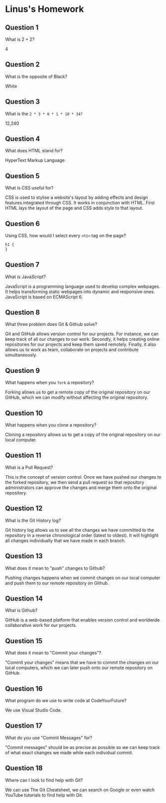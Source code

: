 # Linus's Homework

## Question 1

What is 2 + 2?

4

## Question 2

What is the opposite of Black?

White

## Question 3

What is the `2 * 3 * 6 * 1 * 10 * 34?`

12,240

## Question 4

What does HTML stand for?

HyperText Markup Language

## Question 5

What is CSS useful for?

CSS is used to stylise a website's layout by adding effects and design features integrated through CSS. It works in conjunction with HTML. First HTML lays the layout of the page and CSS adds style to that layout.

## Question 6

Using CSS, how would I select every `<h1>` tag on the page?

```css
h1 {
}
```

## Question 7

What is JavaScript?

JavaScript is a programming language used to develop complex webpages. It helps transforming static webpages into dynamic and responsive ones. JavaScript is based on ECMAScript 6.

## Question 8

What three problem does Git & Github solve?

Git and GitHub allows version control for our projects. For instance, we can keep track of all our changes to our work. Secondly, it helps creating online repositories for our projects and keep them saved remotely. Finally, it also allows us to work as team, collaborate on projects and contribute simultaneously.

## Question 9

What happens when you `fork` a repository?

Forking allows us to get a remote copy of the original repository on our GitHub, which we can modify without affecting the original repository.

## Question 10

What happens when you clone a repository?

Cloning a repository allows us to get a copy of the original repository on our local computer.

## Question 11

What is a Pull Request?

This is the concept of version control. Once we have pushed our changes to the forked repository, we then send a pull request so that repository administrators can approve the changes and merge them onto the original repository.

## Question 12

What is the Git History log?

Git history log allows us to see all the changes we have committed to the repository in a reverse chronological order (latest to oldest). It will highlight all changes individually that we have made in each branch.

## Question 13

What does it mean to "push" changes to Github?

Pushing changes happens when we commit changes on our local computer and push them to our remote repository on Github.

## Question 14

What is Github?

GitHub is a web-based platform that enables version control and worldwide collaborative work for our projects.

## Question 15

What does it mean to "Commit your changes"?

"Commit your changes" means that we have to commit the changes on our local computers, which we can later push onto our remote repository on GitHub.

## Question 16

What program do we use to write code at CodeYourFuture?

We use Visual Studio Code.

## Question 17

What do you use "Commit Messages" for?

"Commit messages" should be as precise as possible so we can keep track of what exact changes we made while each individual commit.

## Question 18

Where can I look to find help with Git?

We can use The Git Cheatsheet, we can search on Google or even watch YouTube tutorials to find help with Git.

